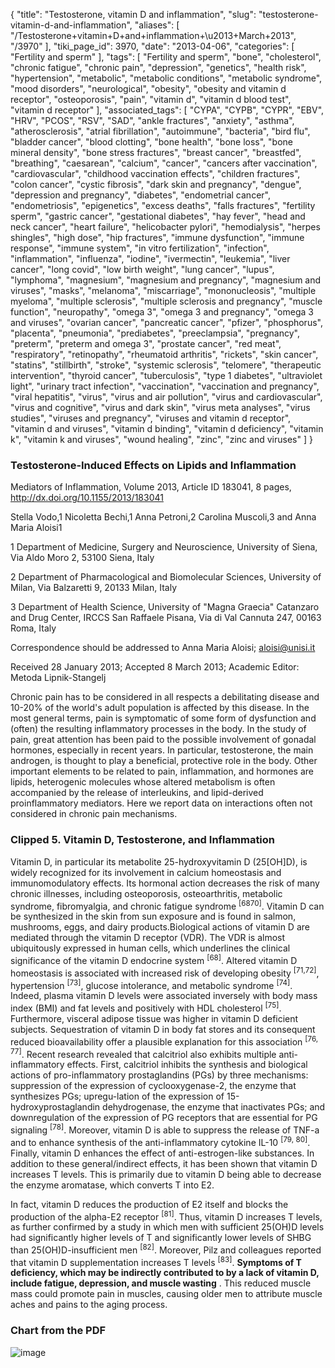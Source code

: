 {
    "title": "Testosterone, vitamin D and inflammation",
    "slug": "testosterone-vitamin-d-and-inflammation",
    "aliases": [
        "/Testosterone+vitamin+D+and+inflammation+\u2013+March+2013",
        "/3970"
    ],
    "tiki_page_id": 3970,
    "date": "2013-04-06",
    "categories": [
        "Fertility and sperm"
    ],
    "tags": [
        "Fertility and sperm",
        "bone",
        "cholesterol",
        "chronic fatigue",
        "chronic pain",
        "depression",
        "genetics",
        "health risk",
        "hypertension",
        "metabolic",
        "metabolic conditions",
        "metabolic syndrome",
        "mood disorders",
        "neurological",
        "obesity",
        "obesity and vitamin d receptor",
        "osteoporosis",
        "pain",
        "vitamin d",
        "vitamin d blood test",
        "vitamin d receptor"
    ],
    "associated_tags": [
        "CYPA",
        "CYPB",
        "CYPR",
        "EBV",
        "HRV",
        "PCOS",
        "RSV",
        "SAD",
        "ankle fractures",
        "anxiety",
        "asthma",
        "atherosclerosis",
        "atrial fibrillation",
        "autoimmune",
        "bacteria",
        "bird flu",
        "bladder cancer",
        "blood clotting",
        "bone health",
        "bone loss",
        "bone mineral density",
        "bone stress fractures",
        "breast cancer",
        "breastfed",
        "breathing",
        "caesarean",
        "calcium",
        "cancer",
        "cancers after vaccination",
        "cardiovascular",
        "childhood vaccination effects",
        "children fractures",
        "colon cancer",
        "cystic fibrosis",
        "dark skin and pregnancy",
        "dengue",
        "depression and pregnancy",
        "diabetes",
        "endometrial cancer",
        "endometriosis",
        "epigenetics",
        "excess deaths",
        "falls fractures",
        "fertility sperm",
        "gastric cancer",
        "gestational diabetes",
        "hay fever",
        "head and neck cancer",
        "heart failure",
        "helicobacter pylori",
        "hemodialysis",
        "herpes shingles",
        "high dose",
        "hip fractures",
        "immune dysfunction",
        "immune response",
        "immune system",
        "in vitro fertilization",
        "infection",
        "inflammation",
        "influenza",
        "iodine",
        "ivermectin",
        "leukemia",
        "liver cancer",
        "long covid",
        "low birth weight",
        "lung cancer",
        "lupus",
        "lymphoma",
        "magnesium",
        "magnesium and pregnancy",
        "magnesium and viruses",
        "masks",
        "melanoma",
        "miscarriage",
        "mononucleosis",
        "multiple myeloma",
        "multiple sclerosis",
        "multiple sclerosis and pregnancy",
        "muscle function",
        "neuropathy",
        "omega 3",
        "omega 3 and pregnancy",
        "omega 3 and viruses",
        "ovarian cancer",
        "pancreatic cancer",
        "pfizer",
        "phosphorus",
        "placenta",
        "pneumonia",
        "prediabetes",
        "preeclampsia",
        "pregnancy",
        "preterm",
        "preterm and omega 3",
        "prostate cancer",
        "red meat",
        "respiratory",
        "retinopathy",
        "rheumatoid arthritis",
        "rickets",
        "skin cancer",
        "statins",
        "stillbirth",
        "stroke",
        "systemic sclerosis",
        "telomere",
        "therapeutic intervention",
        "thyroid cancer",
        "tuberculosis",
        "type 1 diabetes",
        "ultraviolet light",
        "urinary tract infection",
        "vaccination",
        "vaccination and pregnancy",
        "viral hepatitis",
        "virus",
        "virus and air pollution",
        "virus and cardiovascular",
        "virus and cognitive",
        "virus and dark skin",
        "virus meta analyses",
        "virus studies",
        "viruses and pregnancy",
        "viruses and vitamin d receptor",
        "vitamin d and viruses",
        "vitamin d binding",
        "vitamin d deficiency",
        "vitamin k",
        "vitamin k and viruses",
        "wound healing",
        "zinc",
        "zinc and viruses"
    ]
}


### Testosterone-Induced Effects on Lipids and Inflammation

Mediators of Inflammation, Volume 2013, Article ID 183041, 8 pages, http://dx.doi.org/10.1155/2013/183041

Stella Vodo,1 Nicoletta Bechi,1 Anna Petroni,2 Carolina Muscoli,3 and Anna Maria Aloisi1

1 Department of Medicine, Surgery and Neuroscience, University of Siena, Via Aldo Moro 2, 53100 Siena, Italy

2 Department of Pharmacological and Biomolecular Sciences, University of Milan, Via Balzaretti 9, 20133 Milan, Italy

3 Department of Health Science, University of "Magna Graecia" Catanzaro and Drug Center, IRCCS San Raffaele Pisana, Via di Val Cannuta 247, 00163 Roma, Italy

Correspondence should be addressed to Anna Maria Aloisi; aloisi@unisi.it

Received 28 January 2013; Accepted 8 March 2013; Academic Editor: Metoda Lipnik-Stangelj

Chronic pain has to be considered in all respects a debilitating disease and 10-20% of the world's adult population is affected by this disease. In the most general terms, pain is symptomatic of some form of dysfunction and (often) the resulting inflammatory processes in the body. In the study of pain, great attention has been paid to the possible involvement of gonadal hormones, especially in recent years. In particular, testosterone, the main androgen, is thought to play a beneficial, protective role in the body. Other important elements to be related to pain, inflammation, and hormones are lipids, heterogenic molecules whose altered metabolism is often accompanied by the release of interleukins, and lipid-derived proinflammatory mediators. Here we report data on interactions often not considered in chronic pain mechanisms.

### Clipped 5. Vitamin D, Testosterone, and Inflammation

Vitamin D, in particular its metabolite 25-hydroxyvitamin D (25<span>[OH]</span>D), is widely recognized for its involvement in calcium homeostasis and immunomodulatory effects. Its hormonal action decreases the risk of many chronic illnesses, including osteoporosis, osteoarthritis, metabolic syndrome, fibromyalgia, and chronic fatigue syndrome <sup>[6870]</sup>. Vitamin D can be synthesized in the skin from sun exposure and is found in salmon, mushrooms, eggs, and dairy products.Biological actions of vitamin D are mediated through the vitamin D receptor (VDR). The VDR is almost ubiquitously expressed in human cells, which underlines the clinical significance of the vitamin D endocrine system <sup>[68]</sup>. Altered vitamin D homeostasis is associated with increased risk of developing obesity <sup>[71,72]</sup>, hypertension <sup>[73]</sup>, glucose intolerance, and metabolic syndrome <sup>[74]</sup>. Indeed, plasma vitamin D levels were associated inversely with body mass index (BMI) and fat levels and positively with HDL cholesterol <sup>[75]</sup>. Furthermore, visceral adipose tissue was higher in vitamin D deficient subjects. Sequestration of vitamin D in body fat stores and its consequent reduced bioavailability offer a plausible explanation for this association <sup>[76, 77]</sup>. Recent research revealed that calcitriol also exhibits multiple anti-inflammatory effects. First, calcitriol inhibits the synthesis and biological actions of pro-inflammatory prostaglandins (PGs) by three mechanisms: suppression of the expression of cyclooxygenase-2, the enzyme that synthesizes PGs; upregu-lation of the expression of 15-hydroxyprostaglandin dehydrogenase, the enzyme that inactivates PGs; and downregulation of the expression of PG receptors that are essential for PG signaling <sup>[78]</sup>. Moreover, vitamin D is able to suppress the release of TNF-a and to enhance synthesis of the anti-inflammatory cytokine IL-10 <sup>[79, 80]</sup>. Finally, vitamin D enhances the effect of anti-estrogen-like substances. In addition to these general/indirect effects, it has been shown that vitamin D increases T levels. This is primarily due to vitamin D being able to decrease the enzyme aromatase, which converts T into E2. 

In fact, vitamin D reduces the production of E2 itself and blocks the production of the alpha-E2 receptor <sup>[81]</sup>. Thus, vitamin D increases T levels, as further confirmed by a study in which men with sufficient 25(OH)D levels had significantly higher levels of T and significantly lower levels of SHBG than 25(OH)D-insufficient men <sup>[82]</sup>. Moreover, Pilz and colleagues reported that vitamin D supplementation increases T levels <sup>[83]</sup>.  **Symptoms of T deficiency, which may be indirectly contributed to by a lack of vitamin D, include fatigue, depression, and muscle wasting** . This reduced muscle mass could promote pain in muscles, causing older men to attribute muscle aches and pains to the aging process.

### Chart from the PDF

<img src="https://d378j1rmrlek7x.cloudfront.net/attachments/jpeg/testosterone-and-vitamin-d.jpg" alt="image">
